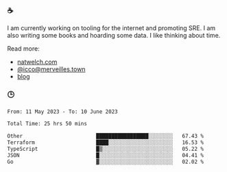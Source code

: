 ### ☕

I am currently working on tooling for the internet and promoting SRE. I am also writing some books and hoarding some data. I like thinking about time. 

Read more:

 - [natwelch.com](https://natwelch.com)
 - [@icco@merveilles.town](https://merveilles.town/@icco)
 - [blog](https://writing.natwelch.com)

### 🕒

<!--START_SECTION:waka-->

```txt
From: 11 May 2023 - To: 10 June 2023

Total Time: 25 hrs 50 mins

Other                        █████████████████░░░░░░░░   67.43 %
Terraform                    ████░░░░░░░░░░░░░░░░░░░░░   16.53 %
TypeScript                   █▒░░░░░░░░░░░░░░░░░░░░░░░   05.22 %
JSON                         █░░░░░░░░░░░░░░░░░░░░░░░░   04.41 %
Go                           ▓░░░░░░░░░░░░░░░░░░░░░░░░   02.02 %
```

<!--END_SECTION:waka-->
